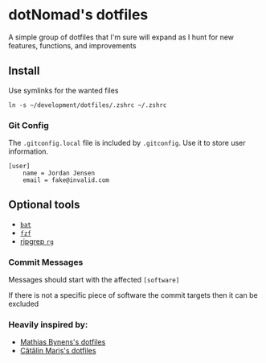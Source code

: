 # dotNomad's dotfiles

A simple group of dotfiles that I'm sure will expand as I hunt for new features, functions, and improvements

## Install

Use symlinks for the wanted files

```
ln -s ~/development/dotfiles/.zshrc ~/.zshrc
```

### Git Config

The `.gitconfig.local` file is included by `.gitconfig`. Use it to store user information.

```
[user]
    name = Jordan Jensen
    email = fake@invalid.com
```

## Optional tools

- [`bat`](https://github.com/sharkdp/bat)
- [`fzf`](https://github.com/junegunn/fzf)
- [ripgrep `rg`](https://github.com/BurntSushi/ripgrep)

### Commit Messages

Messages should start with the affected `[software]`

If there is not a specific piece of software the commit targets then it can be excluded

### Heavily inspired by:
* [Mathias Bynens's dotfiles](https://github.com/mathiasbynens/dotfiles)
* [Cătălin Mariș's dotfiles](https://github.com/alrra/dotfiles)
